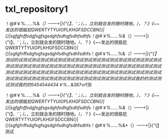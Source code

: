 # txl_repository1

！@#￥%……%&*（）——+|}{“{】、‘；/。，立刻就会发的随时随地。/，？》《~~发达的很尴尬QWERTYTYUIOPLKHGFSDCCBN{}|{}|sgfgfnffsdgfsgfsgsdghfsdhgfsdhfsdhfs！@#￥%……%&*（）——+|}{“{】、‘；/。，立刻就会发的随时随地。/，？》《~~发达的很尴尬QWERTYTYUIOPLKHGFSDCCBN{}|{}|sgfgfnffsdgfsgfsgsdghfsdhgfsdhfsdhfs！@#￥%……%&*（）——+|}{“{】测试的试测试测试测试测试测试测试测试测试测试测试测试测试测试测试测试测试测试测试测试测试测试测试测试测试测试测试测试测试测试测试测试测试测试测试测试测试测试测试测试测试测试测试测试测试测试测试测试测试测试测试测试测试测试测试测试测试测试测试测试测试测试测试测试测试测试测试测试我的的测试测试测试我的的5454544434￥%…*&367vrf测

！@#￥%……%&*（）——+|}{“{】、‘；/。，立刻就会发的随时随地。/，？》《~~发达的很尴尬QWERTYTYUIOPLKHGFSDCCBN{}|{}|sgfgfnffsdgfsgfsgsdghfsdhgfsdhfsdhfs！@#￥%……%&*（）——+|}{“{】、‘；/。，立刻就会发的随时随地。/，？》《~~发达的很尴尬QWERTYTYUIOPLKHGFSDCCBN{}|{}|sgfgfnffsdgfsgfsgsdghfsdhgfsdhfsdhfs！@#￥%……%&*（）——+|}{“{】测试
